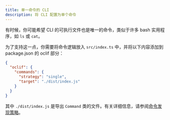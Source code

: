 ```yaml
---
title: 单一命令的 CLI
description: 将 CLI 配置为单个命令
---
```


有时候，你可能希望 CLI 的可执行文件也是唯一的命令，类似于许多 bash 实用程序，如 `ls` 或 `cat`。

为了支持这一点，你需要将命令逻辑放入 `src/index.ts` 中，并将以下内容添加到 package.json 的 oclif 部分：

```json
{
  "oclif": {
    "commands": {
      "strategy": "single",
      "target": "./dist/index.js"
    }
  }
}
```

其中 `./dist/index.js` 是导出 `Command` 类的文件。有关详细信息，请参阅[命令发现策略](command_discovery_strategies)。
